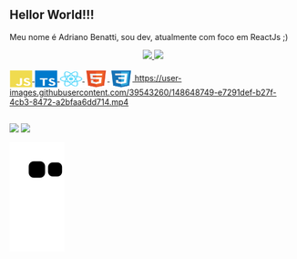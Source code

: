 ## Hellor World!!!
Meu nome é Adriano Benatti, sou dev, atualmente com foco em ReactJs ;)
<div align="center">
  <a href="https://github.com/AdrianoBenatti">
  <img height="180em" src="https://github-readme-stats.vercel.app/api?username=AdrianoBenatti&show_icons=true&theme=dracula&include_all_commits=true&count_private=true"/>
  <img height="180em" src="https://github-readme-stats.vercel.app/api/top-langs/?username=AdrianoBenatti&layout=compact&langs_count=7&theme=dracula"/>
</div>
<div style="display: inline_block"><br>
  <img align="center" alt="Adriano-Js" height="30" width="40" src="https://raw.githubusercontent.com/devicons/devicon/master/icons/javascript/javascript-plain.svg">
  <img align="center" alt="Adriano-Ts" height="30" width="40" src="https://raw.githubusercontent.com/devicons/devicon/master/icons/typescript/typescript-plain.svg">
  <img align="center" alt="Adriano-React" height="30" width="40" src="https://raw.githubusercontent.com/devicons/devicon/master/icons/react/react-original.svg">
  <img align="center" alt="Adriano-HTML" height="30" width="40" src="https://raw.githubusercontent.com/devicons/devicon/master/icons/html5/html5-original.svg">
  <img align="center" alt="Adriano-CSS" height="30" width="40" src="https://raw.githubusercontent.com/devicons/devicon/master/icons/css3/css3-original.svg">
https://user-images.githubusercontent.com/39543260/148648749-e7291def-b27f-4cb3-8472-a2bfaa6dd714.mp4

</div>
  
  ##
 




<div> 
  <a href = "mailto:thisdedd@gmail.com"><img src="https://img.shields.io/badge/-Gmail-%23333?style=for-the-badge&logo=gmail&logoColor=white" target="_blank"></a>
  <a href="https://www.linkedin.com/in/adrianobenattijr/" target="_blank"><img src="https://img.shields.io/badge/-LinkedIn-%230077B5?style=for-the-badge&logo=linkedin&logoColor=white" target="_blank"></a> 
 
  ![Snake animation](https://github.com/AdrianoBenatti/AdrianoBenatti/blob/output/github-contribution-grid-snake.svg)
 
</div>
